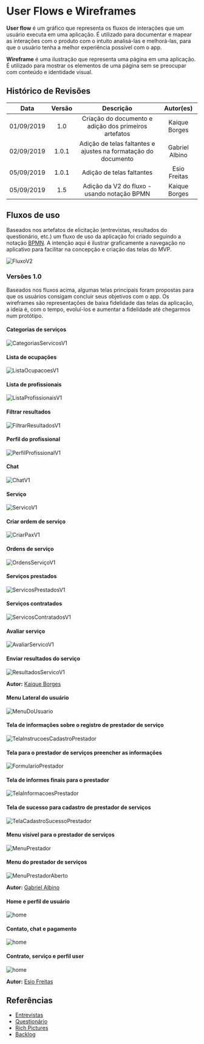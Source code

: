 # User Flows e Wireframes

**User flow** é um gráfico que representa os fluxos de interações que um usuário executa em uma aplicação. É utilizado para documentar e mapear as interações com o produto com o intuito analisá-las e melhorá-las, para que o usuário tenha a melhor experiência possível com o app.

**Wireframe** é uma ilustração que representa uma página em uma aplicação. É utilizado para mostrar os elementos de uma página sem se preocupar com conteúdo e identidade visual.

## Histórico de Revisões

|    Data    | Versão |                           Descrição                            |   Autor(es)    |
| :--------: | :----: | :------------------------------------------------------------: | :------------: |
| 01/09/2019 |  1.0   |     Criação do documento e adição dos primeiros artefatos      | Kaique Borges  |
| 02/09/2019 | 1.0.1  | Adição de telas faltantes e ajustes na formatação do documento | Gabriel Albino |
| 05/09/2019 | 1.0.1  |                   Adição de telas faltantes                    |  Esio Freitas  |
| 05/09/2019 |  1.5   |          Adição da V2 do fluxo - usando notação BPMN           | Kaique Borges  |

## Fluxos de uso

Baseados nos artefatos de elicitação (entrevistas, resultados do questionário, etc.) um fluxo de uso da aplicação foi criado seguindo a notação [BPMN](https://pt.wikipedia.org/wiki/Business_Process_Model_and_Notation). A intenção aqui é ilustrar graficamente a navegação no aplicativo para facilitar na concepção e criação das telas do MVP.

![FluxoV2](../../../assets/fluxoV2.png)

### Versões 1.0

Baseados nos fluxos acima, algumas telas principais foram propostas para que os usuários consigam concluir seus objetivos com o app. Os wireframes são representações de baixa fidelidade das telas da aplicação, a ideia é, com o tempo, evoluí-los e aumentar a fidelidade até chegarmos num protótipo.

#### Categorias de serviços

![CategoriasServicosV1](../../../assets/wireframes/CategoriasServicos.png)

#### Lista de ocupações

![ListaOcupacoesV1](../../../assets/wireframes/ListaOcupacoes.png)

#### Lista de profissionais

![ListaProfissionaisV1](../../../assets/wireframes/ListaProfissionais.png)

#### Filtrar resultados

![FiltrarResultadosV1](../../../assets/wireframes/FiltrarResultados.png)

#### Perfil do profissional

![PerfilProfissionalV1](../../../assets/wireframes/PerfilProfissional.png)

#### Chat

![ChatV1](../../../assets/wireframes/Chat.png)

#### Serviço

![ServicoV1](../../../assets/wireframes/Servico.png)

#### Criar ordem de serviço

![CriarPaxV1](../../../assets/wireframes/CriarPax.png)

#### Ordens de serviço

![OrdensServiçoV1](../../../assets/wireframes/OrdensServico.png)

#### Serviços prestados

![ServicosPrestadosV1](../../../assets/wireframes/ServicosPrestados.png)

#### Serviços contratados

![ServicosContratadosV1](../../../assets/wireframes/ServicosContratados.png)

#### Avaliar serviço

![AvaliarServicoV1](../../../assets/wireframes/AvaliarServico.png)

#### Enviar resultados do serviço

![ResultadosServicoV1](../../../assets/wireframes/ResultadosServico.png)

**Autor:** [Kaique Borges](https://github.com/kaiqueborges)

#### Menu Lateral do usuário

![MenuDoUsuario](../../../assets/wireframes/MenuDoUsuario.png)

#### Tela de informações sobre o registro de prestador de serviço

![TelaInstrucoesCadastroPrestador](../../../assets/wireframes/TelaInstrucoesCadastroPrestador.png)

#### Tela para o prestador de serviços preencher as informações

![FormularioPrestador](../../../assets/wireframes/FormularioPrestador.png)

#### Tela de informes finais para o prestador

![TelaInformacoesPrestador](../../../assets/wireframes/TelaInformacoesPrestador.png)

#### Tela de sucesso para cadastro de prestador de serviços

![TelaCadastroSucessoPrestador](../../../assets/wireframes/TelaCadastroSucessoPrestador.png)

#### Menu visivel para o prestador de serviços

![MenuPrestador](../../../assets/wireframes/MenuPrestador.png)

#### Menu do prestador de serviços

![MenuPrestadorAberto](../../../assets/wireframes/MenuPrestadorAberto.png)

**Autor:** [Gabriel Albino](https://github.com/gabrielalbino)

#### Home e perfil de usuário 

![home](../../../assets/wireframes/esio1.jpg)

#### Contato, chat e pagamento

![home](../../../assets/wireframes/esio2.jpg)

#### Contrato, serviço e perfil user

![home](../../../assets/wireframes/esio3.jpg)

**Autor:** [Esio Freitas](https://github.com/EsioFreitas)

## Referências

- [Entrevistas](/docs/DS/dinamica-e-seminario-1/Entrevista.md)
- [Questionário](/docs/DS/dinamica-e-seminario-1/AnaliseQuestionario.md)
- [Rich Pictures](/docs/DS/dinamica-e-seminario-1/RichPicture.md)
- [Backlog](/docs/DS/dinamica-e-seminario-2/Backlog.md)
